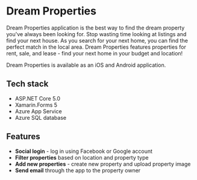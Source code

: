 # Dream Properties

Dream Properties application is the best way to find the dream property you've always been looking for. Stop wasting time looking at listings and find your next house. As you search for your next home, you can find the perfect match in the local area. Dream Properties features properties for rent, sale, and lease - find your next home in your budget and location!

Dream Properties is available as an iOS and Android application.

## Tech stack

- ASP.NET Core 5.0
- Xamarin.Forms 5
- Azure App Service
- Azure SQL database

## Features

- **Social login** - log in using Facebook or Google account
- **Filter properties** based on location and property type
- **Add new properties** - create new property and upload property image
- **Send email** through the app to the property owner
